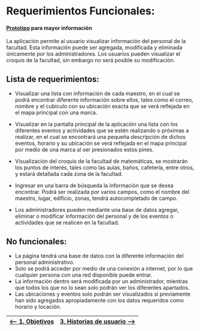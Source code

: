 # Requerimientos Funcionales:
 #### [Prototipo](https://www.figma.com/proto/53Esj8R5f7GGK57IqEFovv/Proyecto-POO?node-id=32%3A50&scaling=scale-down-width) para mayor información

La aplicación permite al usuario visualizar información del personal de la facultad. Esta información puede ser agregada, modificada y eliminada  únicamente por los administradores. Los usuarios pueden visualizar el croquis de la facultad, sin embargo no será posible su modificación.

## Lista de requerimientos: 

*    Visualizar una lista con información de cada maestro, en el cual se podrá encontrar diferente información sobre ellos, tales como el correo, nombre y el cubículo con su ubicación exacta que se verá reflejada en el mapa principal con una marca.

*    Visualizar en la pantalla principal de la aplicación una lista con los diferentes eventos y actividades que se estén realizando o próximas a realizar, en el cual se encontrará una pequeña descripción de dichos eventos, horario y su ubicación se verá reflejada en el mapa principal por medio de una marca al ser presionados estos pines.

*    Visualización del croquis de la facultad de matemáticas, se mostrarán los puntos de interés, tales como las aulas, baños, cafetería, entre otros, y estará detallada cada zona de la facultad.

*    Ingresar en una barra de búsqueda la información que se desea encontrar. Podrá ser realizada por varios campos, como el nombre del maestro, lugar, edificio, zonas, tendrá autocompletado de campo.

*    Los administradores pueden mediante una base de datos agregar, eliminar o modificar información del personal y de los eventos o actividades que se realicen en la facultad.



## No funcionales:

*    La página tendrá una base de datos con la diferente información del personal administrativo.
*    Solo se podrá acceder por medio de una conexión a internet, por lo que cualquier persona con una red disponible puede entrar.
*    La información dentro será modificada por un administrador, mientras que todos los que no lo sean solo podrán ver los diferentes apartados.
*    Las ubicaciones y eventos solo podrán ser visualizados si previamente han sido agregados apropiadamente con los datos requeridos como horario y locación. 


|[<-- 1. Objetivos](Objetivos.md)|[3. Historias de usuario -->](Historia_de_Usuario.md)|
|---|---|
